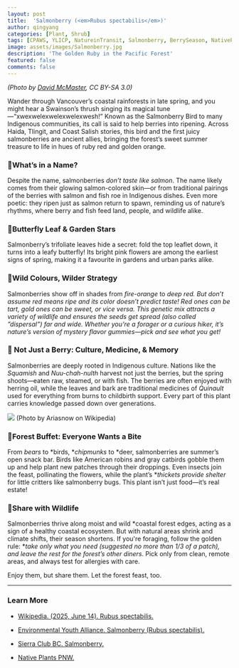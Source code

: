 ```yaml
---
layout: post
title:  'Salmonberry (<em>Rubus spectabilis</em>)'
author: qingyang
categories: [Plant, Shrub]
tags: [CPAWS, YLICP, NatureinTransit, Salmonberry, BerrySeason, NativePlantsBC, VancouverNature, NatureFood, IndigenousWisdom, WildinWords]
image: assets/images/Salmonberry.jpg
description: 'The Golden Ruby in the Pacific Forest'
featured: false
comments: false
---
```

*(Photo by <a target="_blank" href="https://en.wikipedia.org/wiki/Rubus_spectabilis#/media/File:Salmonberry_Blossom.jpg"><span>David McMaster</span></a>, CC BY-SA 3.0)*

Wander through Vancouver’s coastal rainforests in late spring, and you might hear a Swainson’s thrush singing its magical tune—“xwexwelexwelexwelexwesh!” Known as the Salmonberry Bird to many Indigenous communities, its call is said to help berries into ripening. Across Haida, Tlingit, and Coast Salish stories, this bird and the first juicy salmonberries are ancient allies, bringing the forest’s sweet summer treasure to life in hues of ruby red and golden orange.

### 🍓What’s in a Name?

Despite the name, salmonberries *don’t taste like salmon*. The name likely comes from their glowing salmon-colored skin—or from traditional pairings of the berries with salmon and fish roe in Indigenous dishes. Even more poetic: they ripen just as salmon return to spawn, reminding us of nature’s rhythms, where berry and fish feed land, people, and wildlife alike.

### 🦋Butterfly Leaf & Garden Stars

Salmonberry’s trifoliate leaves hide a secret: fold the top leaflet down, it turns into a leafy butterfly! Its bright pink flowers are among the earliest signs of spring, making it a favourite in gardens and urban parks alike.

### 🎨Wild Colours, Wilder Strategy

Salmonberries show off in shades from *fire-orange* to *deep red. But don’t assume red means ripe and its color doesn’t predict taste! Red ones can be tart, gold ones can be sweet, or vice versa. This genetic mix attracts a variety of wildlife and ensures the seeds get spread (also called ”dispersal”) far and wide. Whether you’re a forager or a curious hiker, it’s nature’s version of mystery flavor gummies—pick and see what you get!*

### 🔮 Not Just a Berry: Culture, Medicine, & Memory

Salmonberries are deeply rooted in Indigenous culture. Nations like the *Squamish* and *Nuu-chah-nulth* harvest not just the berries, but the spring shoots—eaten raw, steamed, or with fish. The berries are often enjoyed with herring oil, while the leaves and bark are traditional medicines of *Quinault* used for everything from burns to childbirth support. Every part of this plant carries knowledge passed down over generations.

<div>
    <img src="{{site.url}}/assets/images/SalmonberryBowl.jpg">
    (Photo by Ariasnow on Wikipedia)
</div>

### 🐻Forest Buffet: Everyone Wants a Bite

From *bears* to *birds, **chipmunks* to *deer, salmonberries are summer’s open snack bar. Birds like American robins and gray catbirds gobble them up and help plant new patches through their droppings. Even insects join the feast, pollinating the flowers, while the plant’s **thickets provide shelter* for little critters like salmonberry bugs. This plant isn’t just food—it’s real estate!

### 🌲Share with Wildlife

Salmonberries thrive along moist and wild *coastal forest edges, acting as a sign of a healthy coastal ecosystem. But with natural areas shrink and climate shifts, their season shortens. If you're foraging, follow the golden rule: **take only what you need (suggested no more than 1/3 of a patch), and leave the rest for the forest’s other diners*. Pick only from clean, remote areas, and always test for allergies with care.

Enjoy them, but share them. Let the forest feast, too.

---

### Learn More

- <a style='_blank' href='https://en.wikipedia.org/wiki/Rubus_spectabilis'><span>Wikipedia. (2025, June 14). Rubus spectabilis.</span></a>

- <a style='_blank' href='https://eya.ca/news/salmonberry-rubus-spectabilis/#:~:text=Bird%20and%20Pollinator%20Relationships:,runs%20and%20healthy%20salmon%20ecosystems.&text=Threats:,not%20currently%20listed%20as%20threatened'><span>Environmental Youth Alliance. Salmonberry (Rubus spectabilis).</span></a>

- <a style='_blank' href='https://sierraclub.bc.ca/salmonberry/'><span>Sierra Club BC. Salmonberry.</span></a>

- <a style='_blank' href='https://nativeplantspnw.com/salmonberry-rubus-spectabilis/'><span>Native Plants PNW.</span></a>
